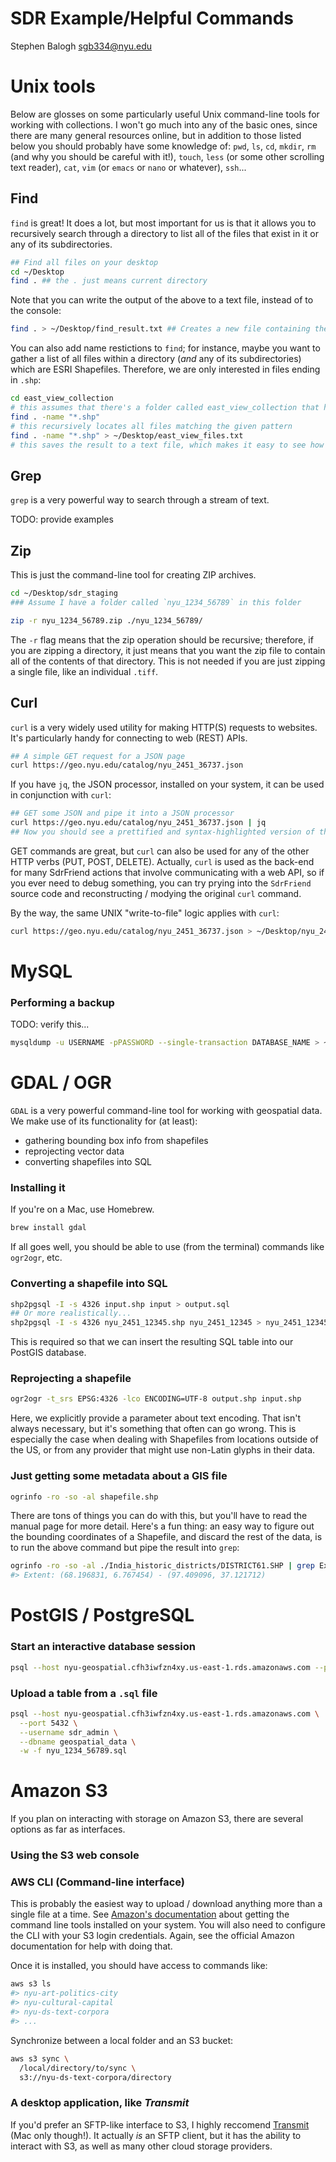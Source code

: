 # SDR Example/Helpful Commands
Stephen Balogh <sgb334@nyu.edu>

# Unix tools

Below are glosses on some particularly useful Unix command-line tools for working with collections. I won't go much into any of the basic ones, since there are many general resources online, but in addition to those listed below you should probably have some knowledge of: `pwd`, `ls`, `cd`, `mkdir`, `rm` (and why you should be careful with it!), `touch`, `less` (or some other scrolling text reader), `cat`, `vim` (or `emacs` or `nano` or whatever), `ssh`...

## Find
`find` is great! It does a lot, but most important for us is that it allows you to recursively search through a directory to list all of the files that exist in it or any of its subdirectories.

```bash
## Find all files on your desktop
cd ~/Desktop
find . ## the . just means current directory
```

Note that you can write the output of the above to a text file, instead of to the console:

```bash
find . > ~/Desktop/find_result.txt ## Creates a new file containing the results
```

You can also add name restictions to `find`; for instance, maybe you want to gather a list of all files within a directory (*and* any of its subdirectories) which are ESRI Shapefiles. Therefore, we are only interested in files ending in `.shp`:

```bash
cd east_view_collection
# this assumes that there's a folder called east_view_collection that has a bunch of shapefiles in it
find . -name "*.shp"
# this recursively locates all files matching the given pattern
find . -name "*.shp" > ~/Desktop/east_view_files.txt
# this saves the result to a text file, which makes it easy to see how many shapefiles exist
```
## Grep

`grep` is a very powerful way to search through a stream of text.

TODO: provide examples

## Zip

This is just the command-line tool for creating ZIP archives.

```bash
cd ~/Desktop/sdr_staging
### Assume I have a folder called `nyu_1234_56789` in this folder

zip -r nyu_1234_56789.zip ./nyu_1234_56789/
```
The `-r` flag means that the zip operation should be recursive; therefore, if you are zipping a directory, it just means that you want the zip file to contain all of the contents of that directory. This is not needed if you are just zipping a single file, like an individual `.tiff`.

## Curl

`curl` is a very widely used utility for making HTTP(S) requests to websites. It's particularly handy for connecting to web (REST) APIs.

```bash
## A simple GET request for a JSON page
curl https://geo.nyu.edu/catalog/nyu_2451_36737.json
```

If you have `jq`, the JSON processor, installed on your system, it can be used in conjunction with `curl`:


```bash
## GET some JSON and pipe it into a JSON processor
curl https://geo.nyu.edu/catalog/nyu_2451_36737.json | jq
## Now you should see a prettified and syntax-highlighted version of the JSON object!
```

GET commands are great, but `curl` can also be used for any of the other HTTP verbs (PUT, POST, DELETE). Actually, `curl` is used as the back-end for many SdrFriend actions that involve communicating with a web API, so if you ever need to debug something, you can try prying into the `SdrFriend` source code and reconstructing / modying the original `curl` command.

By the way, the same UNIX "write-to-file" logic applies with `curl`:

```bash
curl https://geo.nyu.edu/catalog/nyu_2451_36737.json > ~/Desktop/nyu_2451_36737.json
```

# MySQL

### Performing a backup

TODO: verify this...
```bash
mysqldump -u USERNAME -pPASSWORD --single-transaction DATABASE_NAME > ~/Documents/backup_file.sql
```
# GDAL / OGR

`GDAL` is a very powerful command-line tool for working with geospatial data. We make use of its functionality for (at least):
- gathering bounding box info from shapefiles
- reprojecting vector data
- converting shapefiles into SQL

### Installing it
If you're on a Mac, use Homebrew.

```bash
brew install gdal
```
If all goes well, you should be able to use (from the terminal) commands like `ogr2ogr`, etc.

### Converting a shapefile into SQL

```bash
shp2pgsql -I -s 4326 input.shp input > output.sql
## Or more realistically...
shp2pgsql -I -s 4326 nyu_2451_12345.shp nyu_2451_12345 > nyu_2451_12345.sql
```
This is required so that we can insert the resulting SQL table into our PostGIS database.

### Reprojecting a shapefile

```bash
ogr2ogr -t_srs EPSG:4326 -lco ENCODING=UTF-8 output.shp input.shp
```
Here, we explicitly provide a parameter about text encoding. That isn't always necessary, but it's something that often can go wrong. This is especially the case when dealing with Shapefiles from locations outside of the US, or from any provider that might use non-Latin glyphs in their data.

### Just getting some metadata about a GIS file

```bash
ogrinfo -ro -so -al shapefile.shp
```
There are tons of things you can do with this, but you'll have to read the manual page for more detail. Here's a fun thing: an easy way to figure out the bounding coordinates of a Shapefile, and discard the rest of the data, is to run the above command but pipe the result into `grep`:

```bash
ogrinfo -ro -so -al ./India_historic_districts/DISTRICT61.SHP | grep Extent
#> Extent: (68.196831, 6.767454) - (97.409096, 37.121712)
```

# PostGIS / PostgreSQL

### Start an interactive database session
```bash
psql --host nyu-geospatial.cfh3iwfzn4xy.us-east-1.rds.amazonaws.com --port 5432 --username sdr_admin --dbname geospatial_data
```

### Upload a table from a `.sql` file

```bash
psql --host nyu-geospatial.cfh3iwfzn4xy.us-east-1.rds.amazonaws.com \
  --port 5432 \
  --username sdr_admin \
  --dbname geospatial_data \
  -w -f nyu_1234_56789.sql
```

# Amazon S3

If you plan on interacting with storage on Amazon S3, there are several options as far as interfaces.

### Using the S3 web console

### AWS CLI (Command-line interface)

This is probably the easiest way to upload / download anything more than a single file at a time. See [Amazon's documentation](https://docs.aws.amazon.com/cli/latest/userguide/installing.html) about getting the command line tools installed on your system. You will also need to configure the CLI with your S3 login credentials. Again, see the official Amazon documentation for help with doing that.

Once it is installed, you should have access to commands like:

```bash
aws s3 ls
#> nyu-art-politics-city
#> nyu-cultural-capital
#> nyu-ds-text-corpora
#> ...
```

Synchronize between a local folder and an S3 bucket:

```bash
aws s3 sync \
  /local/directory/to/sync \
  s3://nyu-ds-text-corpora/directory
```

### A desktop application, like *Transmit*

If you'd prefer an SFTP-like interface to S3, I highly reccomend [Transmit](https://panic.com/transmit/) (Mac only though!). It actually *is* an SFTP client, but it has the ability to interact with S3, as well as many other cloud storage providers.

